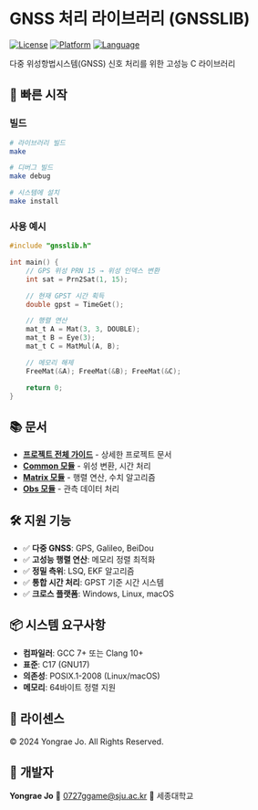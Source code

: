 # GNSS 처리 라이브러리 (GNSSLIB)

<script>
  window.MathJax = {
    tex: {
      inlineMath: [['$', '$'], ['\\(', '\\)']]
    }
  };
</script>
<script async src="https://cdn.jsdelivr.net/npm/mathjax@3/es5/tex-mml-chtml.js"></script>


[![License](https://img.shields.io/badge/license-All%20Rights%20Reserved-red.svg)](LICENSE)
[![Platform](https://img.shields.io/badge/platform-Windows%20%7C%20Linux%20%7C%20macOS-green.svg)]()
[![Language](https://img.shields.io/badge/language-C-orange.svg)]()

다중 위성항법시스템(GNSS) 신호 처리를 위한 고성능 C 라이브러리

## 🚀 빠른 시작

### 빌드

```bash
# 라이브러리 빌드
make

# 디버그 빌드
make debug

# 시스템에 설치
make install
```

### 사용 예시

```c
#include "gnsslib.h"

int main() {
    // GPS 위성 PRN 15 → 위성 인덱스 변환
    int sat = Prn2Sat(1, 15);

    // 현재 GPST 시간 획득
    double gpst = TimeGet();

    // 행렬 연산
    mat_t A = Mat(3, 3, DOUBLE);
    mat_t B = Eye(3);
    mat_t C = MatMul(A, B);

    // 메모리 해제
    FreeMat(&A); FreeMat(&B); FreeMat(&C);

    return 0;
}
```

## 📚 문서

- **[프로젝트 전체 가이드](Project.md)** - 상세한 프로젝트 문서
- **[Common 모듈](docs/common.md)** - 위성 변환, 시간 처리
- **[Matrix 모듈](docs/matrix.md)** - 행렬 연산, 수치 알고리즘
- **[Obs 모듈](docs/obs.md)** - 관측 데이터 처리

## 🛠️ 지원 기능

- ✅ **다중 GNSS**: GPS, Galileo, BeiDou
- ✅ **고성능 행렬 연산**: 메모리 정렬 최적화
- ✅ **정밀 측위**: LSQ, EKF 알고리즘
- ✅ **통합 시간 처리**: GPST 기준 시간 시스템
- ✅ **크로스 플랫폼**: Windows, Linux, macOS

## 📦 시스템 요구사항

- **컴파일러**: GCC 7+ 또는 Clang 10+
- **표준**: C17 (GNU17)
- **의존성**: POSIX.1-2008 (Linux/macOS)
- **메모리**: 64바이트 정렬 지원

## 📄 라이센스

© 2024 Yongrae Jo. All Rights Reserved.

## 👤 개발자

**Yongrae Jo**
📧 0727ggame@sju.ac.kr
🏫 세종대학교
